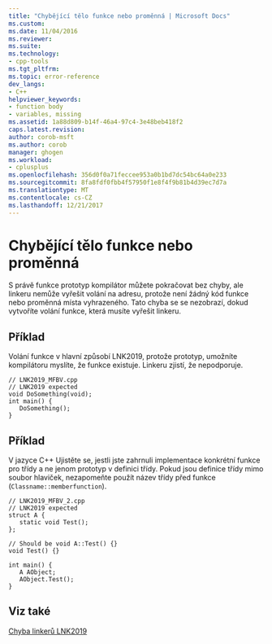 ```yaml
---
title: "Chybějící tělo funkce nebo proměnná | Microsoft Docs"
ms.custom: 
ms.date: 11/04/2016
ms.reviewer: 
ms.suite: 
ms.technology:
- cpp-tools
ms.tgt_pltfrm: 
ms.topic: error-reference
dev_langs:
- C++
helpviewer_keywords:
- function body
- variables, missing
ms.assetid: 1a88d809-b14f-46a4-97c4-3e48beb418f2
caps.latest.revision: 
author: corob-msft
ms.author: corob
manager: ghogen
ms.workload:
- cplusplus
ms.openlocfilehash: 356d0f0a71feccee953a0b1bd7dc54bc64a0e233
ms.sourcegitcommit: 8fa8fdf0fbb4f57950f1e8f4f9b81b4d39ec7d7a
ms.translationtype: MT
ms.contentlocale: cs-CZ
ms.lasthandoff: 12/21/2017
---
```

# <a name="missing-function-body-or-variable"></a>Chybějící tělo funkce nebo proměnná
S právě funkce prototyp kompilátor můžete pokračovat bez chyby, ale linkeru nemůže vyřešit volání na adresu, protože není žádný kód funkce nebo proměnná místa vyhrazeného. Tato chyba se se nezobrazí, dokud vytvoříte volání funkce, která musíte vyřešit linkeru.  
  
## <a name="example"></a>Příklad  
 Volání funkce v hlavní způsobí LNK2019, protože prototyp, umožníte kompilátoru myslíte, že funkce existuje.  Linkeru zjistí, že nepodporuje.  
  
```  
// LNK2019_MFBV.cpp  
// LNK2019 expected  
void DoSomething(void);  
int main() {  
   DoSomething();  
}  
```  
  
## <a name="example"></a>Příklad  
 V jazyce C++ Ujistěte se, jestli jste zahrnuli implementace konkrétní funkce pro třídy a ne jenom prototyp v definici třídy. Pokud jsou definice třídy mimo soubor hlaviček, nezapomeňte použít název třídy před funkce (`Classname::memberfunction`).  
  
```  
// LNK2019_MFBV_2.cpp  
// LNK2019 expected  
struct A {  
   static void Test();  
};  
  
// Should be void A::Test() {}  
void Test() {}  
  
int main() {  
   A AObject;  
   AObject.Test();  
}  
```  
  
## <a name="see-also"></a>Viz také  
 [Chyba linkerů LNK2019](../../error-messages/tool-errors/linker-tools-error-lnk2019.md)